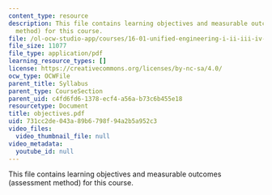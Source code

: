 ```yaml
---
content_type: resource
description: This file contains learning objectives and measurable outcomes (assessment
  method) for this course.
file: /ol-ocw-studio-app/courses/16-01-unified-engineering-i-ii-iii-iv-fall-2005-spring-2006/731cc2de043a89b6798f94a2b5a952c3_objectives.pdf
file_size: 11077
file_type: application/pdf
learning_resource_types: []
license: https://creativecommons.org/licenses/by-nc-sa/4.0/
ocw_type: OCWFile
parent_title: Syllabus
parent_type: CourseSection
parent_uid: c4fd6fd6-1378-ecf4-a56a-b73c6b455e18
resourcetype: Document
title: objectives.pdf
uid: 731cc2de-043a-89b6-798f-94a2b5a952c3
video_files:
  video_thumbnail_file: null
video_metadata:
  youtube_id: null
---
```

This file contains learning objectives and measurable outcomes (assessment method) for this course.